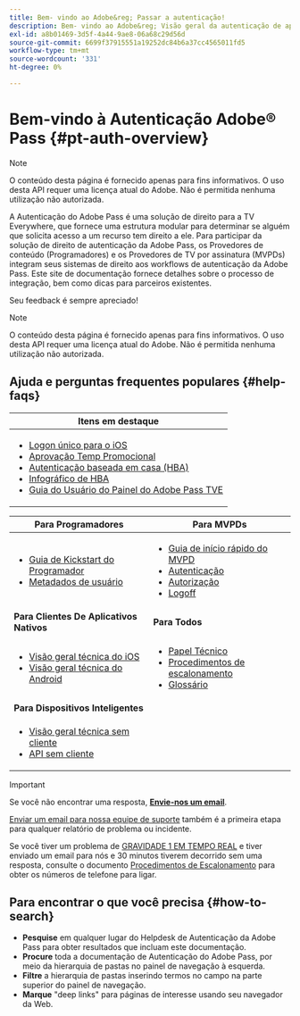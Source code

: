 ```yaml
---
title: Bem- vindo ao Adobe&reg; Passar a autenticação!
description: Bem- vindo ao Adobe&reg; Visão geral da autenticação de aprovação
exl-id: a8b01469-3d5f-4a44-9ae8-06a68c29d56d
source-git-commit: 6699f37915551a19252dc84b6a37cc4565011fd5
workflow-type: tm+mt
source-wordcount: '331'
ht-degree: 0%

---
```


# Bem-vindo à Autenticação Adobe® Pass {#pt-auth-overview}

>[!NOTE]
>
>O conteúdo desta página é fornecido apenas para fins informativos. O uso desta API requer uma licença atual do Adobe. Não é permitida nenhuma utilização não autorizada.

A Autenticação do Adobe Pass é uma solução de direito para a TV Everywhere, que fornece uma estrutura modular para determinar se alguém que solicita acesso a um recurso tem direito a ele. Para participar da solução de direito de autenticação da Adobe Pass, os Provedores de conteúdo (Programadores) e os Provedores de TV por assinatura (MVPDs) integram seus sistemas de direito aos workflows de autenticação da Adobe Pass. Este site de documentação fornece detalhes sobre o processo de integração, bem como dicas para parceiros existentes.

Seu feedback é sempre apreciado!

>[!NOTE]
>
>O conteúdo desta página é fornecido apenas para fins informativos. O uso desta API requer uma licença atual do Adobe. Não é permitida nenhuma utilização não autorizada.

## Ajuda e perguntas frequentes populares {#help-faqs}

| **Itens em destaque** |
|-|
| <ul><li>[Logon único para o iOS](/help/authentication/apple-sso-overview.md)</li><li>[Aprovação Temp Promocional](/help/authentication/promotional-temp-pass.md)</li><li>[Autenticação baseada em casa (HBA)](/help/authentication/home-based-authn-tve.md)</li><li>[Infográfico de HBA](https://dzf8vqv24eqhg.cloudfront.net/userfiles/258/326/ckfinder/files/AdobeNewsletterHBA.pdf)</li><li>[Guia do Usuário do Painel do Adobe Pass TVE](/help/authentication/tve-dashboard-user-guide.md)</li></ul> |

| **Para Programadores** | **Para MVPDs** |
|------------------------------------------------------------------------------|-------------------------------------------------------------------------------------------------|
| <ul><li>[Guia de Kickstart do Programador](/help/authentication/programmer-kickstart-guide.md)</li><li>[Metadados de usuário](/help/authentication/user-metadata.md)</li></ul> | <ul><li>[Guia de início rápido do MVPD](/help/authentication/mvpd-kickstart-guide.md)</li><li>[Autenticação](/help/authentication/authn-usecase.md)</li><li>[Autorização](/help/authentication/authz-usecase.md)</li><li>[Logoff](/help/authentication/usecase-mvpd-logout.md)</li></ul> |
| **Para Clientes De Aplicativos Nativos** | **Para Todos** |
| <ul><li>[Visão geral técnica do iOS](/help/authentication/iostvos-sdk-overview.md)</li><li>[Visão geral técnica do Android](/help/authentication/android-sdk-overview.md)</li></ul> | <ul><li>[Papel Técnico](/help/authentication/technical-paper.md)</li><li>[Procedimentos de escalonamento](/help/authentication/escalation-procedures.md)</li><li>[Glossário](/help/authentication/glossary.md)</li></ul> |
| **Para Dispositivos Inteligentes** | |
| <ul><li>[Visão geral técnica sem cliente](/help/authentication/rest-api-overview.md)</li><li>[API sem cliente](/help/authentication/rest-api-reference.md)</li></ul> | |

>[!IMPORTANT]
>
>Se você não encontrar uma resposta, [**Envie-nos um email**](mailto:tve-support@adobe.com).
>
>[Enviar um email para nossa equipe de suporte](mailto:tve-support@adobe.com) também é a primeira etapa para qualquer relatório de problema ou incidente.
>
>Se você tiver um problema de [GRAVIDADE 1 EM TEMPO REAL](/help/authentication/escalation-procedures.md) e tiver enviado um email para nós e 30 minutos tiverem decorrido sem uma resposta, consulte o documento [Procedimentos de Escalonamento](/help/authentication/escalation-procedures.md) para obter os números de telefone para ligar.
>


## Para encontrar o que você precisa {#how-to-search}

* **Pesquise** em qualquer lugar do Helpdesk de Autenticação da Adobe Pass para obter resultados que incluam este
documentação.
* **Procure** toda a documentação de Autenticação do Adobe Pass, por meio da hierarquia de pastas no painel de navegação à esquerda.
* **Filtre** a hierarquia de pastas inserindo termos no campo na parte superior do painel de navegação.
* **Marque** &quot;deep links&quot; para páginas de interesse usando seu navegador da Web.

